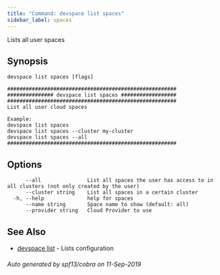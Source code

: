 ```yaml
---
title: "Command: devspace list spaces"
sidebar_label: spaces
---
```



Lists all user spaces

## Synopsis


```
devspace list spaces [flags]
```

```
#######################################################
############### devspace list spaces ##################
#######################################################
List all user cloud spaces

Example:
devspace list spaces
devspace list spaces --cluster my-cluster
devspace list spaces --all
#######################################################
```
## Options

```
      --all               List all spaces the user has access to in all clusters (not only created by the user)
      --cluster string    List all spaces in a certain cluster
  -h, --help              help for spaces
      --name string       Space name to show (default: all)
      --provider string   Cloud Provider to use
```

## See Also

* [devspace list](/docs/cli/commands/devspace_list)	 - Lists configuration

###### Auto generated by spf13/cobra on 11-Sep-2019
